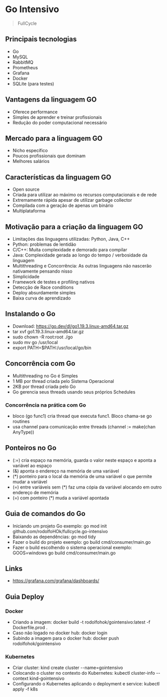# Go Intensivo

> FullCycle

## Principais tecnologias

- Go
- MySQL
- RabbitMQ
- Prometheus
- Grafana
- Docker
- SQLite (para testes)

## Vantagens da linguagem GO

- Oferece performance
- Simples de aprender e treinar profissionais
- Redução do poder computacional necessário

## Mercado para a linguagem GO

- Nicho específico
- Poucos profissionais que dominam
- Melhores salários

## Características da linguagem GO

- Open source
- Criada para utilizar ao máximo os recursos computacionais e de rede
- Extremamente rápida apesar de utilizar garbage collector
- Compilada com a geração de apenas um binário
- Multiplataforma

## Motivação para a criação da linguagem GO

- Limitações das linguagens utilizadas: Python, Java, C++
- Python: problemas de lentidão
- C/C++: Muita complexidade e demorado para compilar
- Java: Complexidade gerada ao longo do tempo / verbosidade da linguagem
- Multithreading e Concorrência: As outras linguagens não nascerão nativamente pensando nisso
- Simplicidade
- Framework de testes e profiling nativos
- Detecção de Race conditions
- Deploy absurdamente simples
- Baixa curva de aprendizado

## Instalando o Go

- Download: https://go.dev/dl/go1.19.3.linux-amd64.tar.gz
- tar xvf go1.19.3.linux-amd64.tar.gz
- sudo chown -R root:root ./go
- sudo mv go /usr/local
- export PATH=$PATH:/usr/local/go/bin

## Concorrência com Go

- Multithreading no Go é Simples
- 1 MB por thread criada pelo Sistema Operacional
- 2KB por thread criada pelo Go
- Go gerencia seus threads usando seus próprios Schedules

### Concorrência na prática com Go

- bloco (go func1) cria thread que executa func1. Bloco chama-se go routines
- usa channel para comunicação entre threads (channel := make(chan AnyType))

## Ponteiros no Go

- (:=) cria espaço na memória, guarda o valor neste espaço e aponta a variável ao espaço
- (&) aponta o endereço na memória de uma variável
- (*) ponteiro para o local da memória de uma variável o que permite mudar a variável
- (=) entre variáveis sem (*) faz uma cópia da variável alocando em outro endereço de memória
- (=) com ponteiro (*) muda a variável apontada

## Guia de comandos do Go

- Iniciando um projeto Go exemplo: go mod init github.com/rodolfoHOk/fullcycle.go-intensivo
- Baixando as dependências: go mod tidy
- Fazer o build do projeto exemplo: go build cmd/consumer/main.go
- Fazer o build escolhendo o sistema operacional exemplo: GOOS=windows go build cmd/consumer/main.go 

## Links

- https://grafana.com/grafana/dashboards/

## Guia Deploy

### Docker

- Criando a imagem: docker build -t rodolfohok/gointensivo:latest -f Dockerfile.prod .
- Caso não logado no docker hub: docker login
- Subindo a imagem para o docker hub: docker push rodolfohok/gointensivo

### Kubernetes

- Criar cluster: kind create cluster --name=gointensivo
- Colocando o cluster no contexto do Kubernetes: kubectl cluster-info --context kind-gointensivo
- Configurando o Kubernetes aplicando o deployment e service: kubectl apply -f k8s
